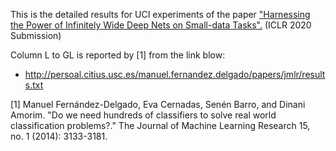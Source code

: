 
This is the detailed results for UCI experiments of the paper ["Harnessing the Power of Infinitely Wide Deep Nets on Small-data Tasks".](https://openreview.net/forum?id=BkgNqkHFPr) (ICLR 2020 Submission)

Column L to GL is reported by [1] from the link blow:
- http://persoal.citius.usc.es/manuel.fernandez.delgado/papers/jmlr/results.txt 

[1] Manuel Fernández-Delgado, Eva Cernadas, Senén Barro, and Dinani Amorim. "Do we need hundreds of classifiers to solve real world classification problems?." The Journal of Machine Learning Research 15, no. 1 (2014): 3133-3181.
